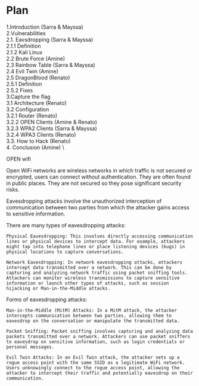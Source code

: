 # Plan 
1.Introduction (Sarra & Mayssa) \
2.Vulnerabilities \
2.1. Eavsdropping (Sarra & Mayssa) \
2.1.1 Definition \
2.1.2 Kali Linux \
2.2 Brute Force (Amine) \
2.3 Rainbow Table (Sarra & Mayssa) \
2.4 Evil Twin  (Amine) \
2.5 DragonBlood (Renato) \
2.5.1 Definition \
2.5.2 Fixes \
3.Capture the flag \
3.1 Architecture (Renato) \
3.2 Configuration \
3.2.1 Router (Renato) \
3.2.2 OPEN Clients (Amine & Renato) \
3.2.3 WPA2 Clients (Sarra & Mayssa) \
3.2.4 WPA3 Clients (Renato) \
3.3. How to Hack (Renato) \
4. Conclusion (Amine) \





OPEN wifi

Open WiFi networks are wireless networks in which traffic is not secured or encrypted, users can connect without authentication. They are often found in public places. They are not secured so they pose significant security risks.

Eavesdropping attacks involve the unauthorized interception of communication between two parties from which the attacker gains access to sensitive information.

There are many types of eavesdropping attacks:

    Physical Eavesdropping: This involves directly accessing communication lines or physical devices to intercept data. For example, attackers might tap into telephone lines or place listening devices (bugs) in physical locations to capture conversations.

    Network Eavesdropping: In network eavesdropping attacks, attackers intercept data transmitted over a network. This can be done by capturing and analyzing network traffic using packet sniffing tools. Attackers can monitor wireless transmissions to capture sensitive information or launch other types of attacks, such as session hijacking or Man-in-the-Middle attacks.
    
Forms of eavesdropping attacks: 

    Man-in-the-Middle (MitM) Attacks: In a MitM attack, the attacker intercepts communication between two parties, allowing them to eavesdrop on the conversation or manipulate the transmitted data.

    Packet Sniffing: Packet sniffing involves capturing and analyzing data packets transmitted over a network. Attackers can use packet sniffers to eavesdrop on sensitive information, such as login credentials or personal messages.

    Evil Twin Attacks: In an Evil Twin attack, the attacker sets up a rogue access point with the same SSID as a legitimate WiFi network. Users unknowingly connect to the rogue access point, allowing the attacker to intercept their traffic and potentially eavesdrop on their communication.